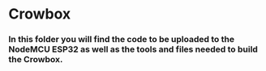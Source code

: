 # Crowbox 

### In this folder you will find the code to be uploaded to the NodeMCU ESP32 as well as the tools and files needed to build the Crowbox.

